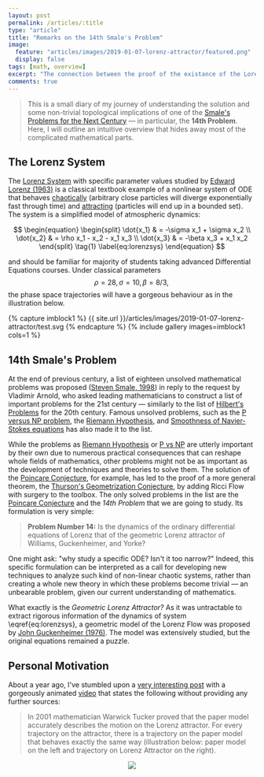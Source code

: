 ```yaml
---
layout: post
permalink: /articles/:title
type: "article"
title: "Remarks on the 14th Smale's Problem"
image:
  feature: "articles/images/2019-01-07-lorenz-attractor/featured.png"
  display: false
tags: [math, overview]
excerpt: "The connection between the proof of the existance of the Lorenz Attractor, its Geometric Flow Model, and the Knot Theory Model."
comments: true
---
```


> This is a small diary of my journey of understanding the solution and some non-trivial topological implications of one of the [Smale's Problems for the Next Century][smales-problems] &mdash; in particular, the **14th Problem**. Here, I will outline an intuitive overview that hides away most of the complicated mathematical parts.




## The Lorenz System

The [Lorenz System][lorenz-attractor] with specific parameter values studied by [Edward Lorenz (1963)][lorenz-paper] is a classical textbook example of a nonlinear system of ODE that behaves [chaotically][chaos-theory] (arbitrary close particles will diverge exponentially fast through time) and [attracting][attractor] (particles will end up in a bounded set). The system is a simplified model of atmospheric dynamics:

$$
\begin{equation}
\begin{split}
    \dot{x_1} & = -\sigma x_1 + \sigma x_2 \\
    \dot{x_2} & = \rho x_1 - x_2 - x_1 x_3 \\
    \dot{x_3} & = -\beta x_3 + x_1 x_2
\end{split}
\tag{1}
\label{eq:lorenzsys}
\end{equation}
$$

and should be familiar for majority of students taking advanced Differential Equations courses. Under classical parameters $$\rho = 28, \sigma = 10, \beta = 8/3,\,$$ the phase space trajectories will have a gorgeous behaviour as in the illustration below.

{% capture imblock1 %}
    {{ site.url }}/articles/images/2019-01-07-lorenz-attractor/test.svg
{% endcapture %}
{% include gallery images=imblock1 cols=1 %}

[smales-problems]: https://en.wikipedia.org/wiki/Smale%27s_problems
[attractor]: https://en.wikipedia.org/wiki/Attractor
[chaos-theory]: https://en.wikipedia.org/wiki/Chaos_theory
[lorenz-attractor]: https://en.wikipedia.org/wiki/Lorenz_system
[lorenz-paper]: https://journals.ametsoc.org/doi/10.1175/1520-0469%281963%29020%3C0130%3ADNF%3E2.0.CO%3B2




## 14th Smale's Problem

At the end of previous century, a list of eighteen unsolved mathematical problems was proposed ([Steven Smale, 1998][smales-problems-original]) in reply to the request by Vladimir Arnold, who asked leading mathematicians to construct a list of important problems for the 21st century &mdash; similarly to the list of [Hilbert's Problems][hilbert-problems] for the 20th century. Famous unsolved problems, such as the [P versus NP problem][p-vs-np], the [Riemann Hypothesis][RH], and [Smoothness of Navier-Stokes equations][navier-stokes] has also made it to the list.

While the problems as [Riemann Hypothesis][RH] or [P vs NP][p-vs-np] are utterly important by their own due to numerous practical consequences that can reshape whole fields of mathematics, other problems might not be as important as the development of techniques and theories to solve them. The solution of the [Poincare Conjecture][poincare-conj], for example, has led to the proof of a more general theorem, the [Thurson's Geometrization Conjecture][thurson-conj], by adding Ricci Flow with surgery to the toolbox. The only solved problems in the list are the [Poincare Conjecture][poincare-conj] and the *14th Problem* that we are going to study. Its formulation is very simple:

> **Problem Number 14:**  Is the dynamics of the ordinary differential equations of Lorenz that of the geometric Lorenz attractor of Williams, Guckenheimer, and Yorke?

One might ask: "why study a specific ODE? Isn't it too narrow?" Indeed, this specific formulation can be interpreted as a call for developing new techniques to analyze such kind of non-linear chaotic systems, rather than creating a whole new theory in which these problems become trivial &mdash; an unbearable problem, given our current understanding of mathematics.

What exactly is the *Geometric Lorenz Attractor?* As it was untractable to extract rigorous information of the dynamics of system \eqref{eq:lorenzsys}, a geometric model of the Lorenz Flow was proposed by [John Guckenheimer (1976)][geometric-model]. The model was extensively studied, but the original equations remained a puzzle.

[p-vs-np]: https://en.wikipedia.org/wiki/P_versus_NP_problem
[poincare-conj]: https://en.wikipedia.org/wiki/Poincar%C3%A9_conjecture
[thurson-conj]: https://en.wikipedia.org/wiki/Geometrization_conjecture
[RH]: https://en.wikipedia.org/wiki/Riemann_hypothesis
[navier-stokes]: https://en.wikipedia.org/wiki/Navier%E2%80%93Stokes_equations
[smales-problems-original]: https://www6.cityu.edu.hk/ma/doc/people/smales/pap104.pdf
[hilbert-problems]: https://en.wikipedia.org/wiki/Hilbert%27s_problems
[geometric-model]: https://authors.library.caltech.edu/25053/25/Hopfch12-references-index.pdf




## Personal Motivation

About a year ago, I've stumbled upon a [very interesting post][original-post] with a gorgeously animated [video][video] that states the following without providing any further sources:

> In 2001 mathematician Warwick Tucker proved that the paper model accurately describes the motion on the Lorenz attractor. For every trajectory on the attractor, there is a trajectory on the paper model that behaves exactly the same way (illustration below: paper model on the left and trajectory on Lorenz Attractor on the right).

<center>
<img src="{{ site.url }}/articles/images/2019-01-07-lorenz-attractor/trajectories.png"/>
</center>

[original-post]: http://www.chaos-math.org/en/chaos-vii-strange-attractors
[video]: https://www.youtube.com/watch?v=Rz2yEMeKZuE&feature=youtu.be&t=9m18s





